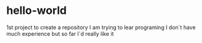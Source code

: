 # hello-world
1st project to create a repository
I am trying to lear programing
I don´t have much experience but so far I´d really like it
